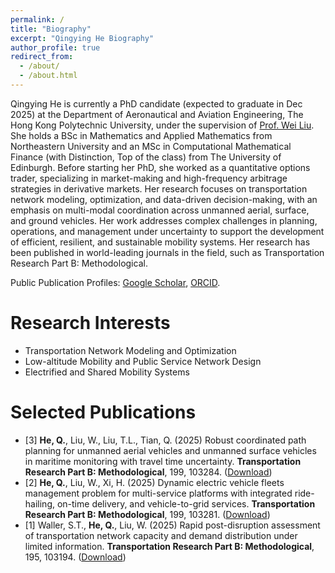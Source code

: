 ```yaml
---
permalink: /
title: "Biography"
excerpt: "Qingying He Biography"
author_profile: true
redirect_from: 
  - /about/
  - /about.html
---
```


Qingying He is currently a PhD candidate (expected to graduate in Dec 2025) at the Department of Aeronautical and Aviation Engineering, The Hong Kong Polytechnic University, under the supervision of [Prof. Wei Liu](https://weiliu2016.github.io/). She holds a BSc in Mathematics and Applied Mathematics from Northeastern University and an MSc in Computational Mathematical Finance (with Distinction, Top of the class) from The University of Edinburgh. Before starting her PhD, she worked as a quantitative options trader, specializing in market-making and high-frequency arbitrage strategies in derivative markets. Her research focuses on transportation network modeling, optimization, and data-driven decision-making, with an emphasis on multi-modal coordination across unmanned aerial, surface, and ground vehicles. Her work addresses complex challenges in planning, operations, and management under uncertainty to support the development of efficient, resilient, and sustainable mobility systems. Her research has been published in world-leading journals in the field, such as Transportation Research Part B: Methodological.

Public Publication Profiles: [Google Scholar](https://scholar.google.com/citations?hl=zh-CN&user=11CRxAIAAAAJ), [ORCID](https://orcid.org/0000-0002-2610-2203).
 

Research Interests
======
- Transportation Network Modeling and Optimization
- Low-altitude Mobility and Public Service Network Design
- Electrified and Shared Mobility Systems


Selected Publications
====
* [3] **He, Q.**, Liu, W., Liu, T.L., Tian, Q. (2025) Robust coordinated path planning for unmanned aerial vehicles and unmanned surface vehicles in maritime monitoring with travel time uncertainty. **Transportation Research Part B: Methodological**, 199, 103284. ([Download](https://doi.org/10.1016/j.trb.2025.103284))
* [2] **He, Q.**, Liu, W., Xi, H. (2025) Dynamic electric vehicle fleets management problem for multi-service platforms with integrated ride-hailing, on-time delivery, and vehicle-to-grid services. **Transportation Research Part B: Methodological**, 199, 103281. ([Download](https://doi.org/10.1016/j.trb.2025.103281))
* [1] Waller, S.T., **He, Q.**, Liu, W. (2025) Rapid post-disruption assessment of transportation network capacity and demand distribution under limited information. **Transportation Research Part B: Methodological**, 195, 103194. ([Download](https://doi.org/10.1016/j.trb.2025.103194)) 

